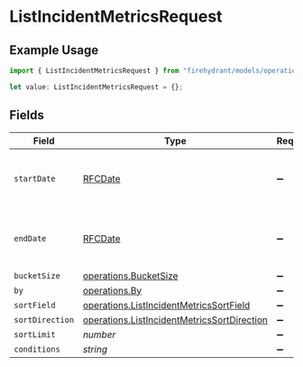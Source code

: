 # ListIncidentMetricsRequest

## Example Usage

```typescript
import { ListIncidentMetricsRequest } from "firehydrant/models/operations";

let value: ListIncidentMetricsRequest = {};
```

## Fields

| Field                                                                                                      | Type                                                                                                       | Required                                                                                                   | Description                                                                                                |
| ---------------------------------------------------------------------------------------------------------- | ---------------------------------------------------------------------------------------------------------- | ---------------------------------------------------------------------------------------------------------- | ---------------------------------------------------------------------------------------------------------- |
| `startDate`                                                                                                | [RFCDate](../../types/rfcdate.md)                                                                          | :heavy_minus_sign:                                                                                         | The start date to return metrics from                                                                      |
| `endDate`                                                                                                  | [RFCDate](../../types/rfcdate.md)                                                                          | :heavy_minus_sign:                                                                                         | The end date to return metrics from                                                                        |
| `bucketSize`                                                                                               | [operations.BucketSize](../../models/operations/bucketsize.md)                                             | :heavy_minus_sign:                                                                                         | N/A                                                                                                        |
| `by`                                                                                                       | [operations.By](../../models/operations/by.md)                                                             | :heavy_minus_sign:                                                                                         | N/A                                                                                                        |
| `sortField`                                                                                                | [operations.ListIncidentMetricsSortField](../../models/operations/listincidentmetricssortfield.md)         | :heavy_minus_sign:                                                                                         | N/A                                                                                                        |
| `sortDirection`                                                                                            | [operations.ListIncidentMetricsSortDirection](../../models/operations/listincidentmetricssortdirection.md) | :heavy_minus_sign:                                                                                         | N/A                                                                                                        |
| `sortLimit`                                                                                                | *number*                                                                                                   | :heavy_minus_sign:                                                                                         | N/A                                                                                                        |
| `conditions`                                                                                               | *string*                                                                                                   | :heavy_minus_sign:                                                                                         | N/A                                                                                                        |